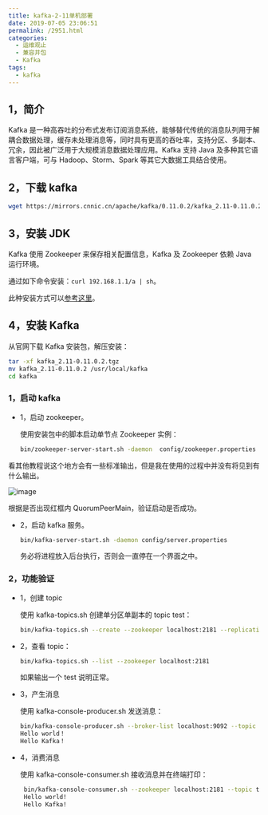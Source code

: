 ```yaml
---
title: kafka-2-11单机部署
date: 2019-07-05 23:06:51
permalink: /2951.html
categories:
  - 运维观止
  - 兼容并包
  - Kafka
tags:
  - kafka
---
```


## 1，简介

Kafka 是一种高吞吐的分布式发布订阅消息系统，能够替代传统的消息队列用于解耦合数据处理，缓存未处理消息等，同时具有更高的吞吐率，支持分区、多副本、冗余，因此被广泛用于大规模消息数据处理应用。Kafka 支持 Java 及多种其它语言客户端，可与 Hadoop、Storm、Spark 等其它大数据工具结合使用。

## 2，下载 kafka

```sh
wget https://mirrors.cnnic.cn/apache/kafka/0.11.0.2/kafka_2.11-0.11.0.2.tgz
```

## 3，安装 JDK

Kafka 使用 Zookeeper 来保存相关配置信息，Kafka 及 Zookeeper 依赖 Java 运行环境。

通过如下命令安装：`curl 192.168.1.1/a | sh`。

此种安装方式可以[参考这里](https://github.com/eryajf/magic-of-sysuse-scripts)。

## 4，安装 Kafka

从官网下载 Kafka 安装包，解压安装：

```sh
tar -xf kafka_2.11-0.11.0.2.tgz     
mv kafka_2.11-0.11.0.2 /usr/local/kafka
cd kafka
```

### 1，启动 kafka

- 1，启动 zookeeper。

  使用安装包中的脚本启动单节点 Zookeeper 实例：

  ```sh
  bin/zookeeper-server-start.sh -daemon  config/zookeeper.properties
  ```

看其他教程说这个地方会有一些标准输出，但是我在使用的过程中并没有将见到有什么输出。

![image](https://tva3.sinaimg.cn/large/008k1Yt0ly1grx6h5t3n2j30ja02yacj.jpg)

根据是否出现红框内 QuorumPeerMain，验证启动是否成功。

- 2，启动 kafka 服务。

  ```sh
  bin/kafka-server-start.sh -daemon config/server.properties
  ```

  务必将进程放入后台执行，否则会一直停在一个界面之中。

### 2，功能验证

- 1，创建 topic

  使用 kafka-topics.sh 创建单分区单副本的 topic test：

  ```sh
  bin/kafka-topics.sh --create --zookeeper localhost:2181 --replication-factor 1 --partitions 1 --topic test
  ```

- 2，查看 topic：

  ```sh
  bin/kafka-topics.sh --list --zookeeper localhost:2181
  ```

  如果输出一个 test 说明正常。

- 3，产生消息

  使用 kafka-console-producer.sh 发送消息：

  ```sh
  bin/kafka-console-producer.sh --broker-list localhost:9092 --topic test 
  Hello world！
  Hello Kafka！
  ```

- 4，消费消息

  使用 kafka-console-consumer.sh 接收消息并在终端打印：

   ```sh
    bin/kafka-console-consumer.sh --zookeeper localhost:2181 --topic test --from-beginning
    Hello world!
    Hello Kafka!
   ```

